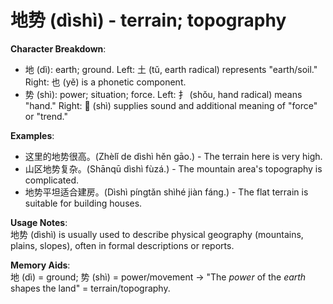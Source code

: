 # **地势 (dìshì) - terrain; topography**

**Character Breakdown**:  
- 地 (dì): earth; ground. Left: 土 (tǔ, earth radical) represents "earth/soil." Right: 也 (yě) is a phonetic component.  
- 势 (shì): power; situation; force. Left: 扌 (shǒu, hand radical) means "hand." Right: 𠬶 (shì) supplies sound and additional meaning of "force" or "trend."

**Examples**:  
- 这里的地势很高。(Zhèlǐ de dìshì hěn gāo.) - The terrain here is very high.  
- 山区地势复杂。(Shānqū dìshì fùzá.) - The mountain area's topography is complicated.  
- 地势平坦适合建房。(Dìshì píngtǎn shìhé jiàn fáng.) - The flat terrain is suitable for building houses.

**Usage Notes**:  
地势 (dìshì) is usually used to describe physical geography (mountains, plains, slopes), often in formal descriptions or reports.

**Memory Aids**:  
地 (dì) = ground; 势 (shì) = power/movement → "The *power* of the *earth* shapes the land" = terrain/topography.